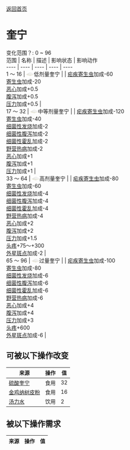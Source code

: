 [返回首页](index.md)  
# 奎宁  
变化范围？: 0 ~ 96  
范围  |  名称  |  描述  |  影响状态  |  影响动作  
----  |  ----  |  ----  |  ----  |  ----  
1 ～ 16  |  <img decoding="async" src="Sprite/Quicklime.png" style="width:20px;">低剂量奎宁  |    |  [疟疾寄生虫](ParasiteMalaria.md)加成-60<br>[寄生虫](Parasites.md)加成-20<br>[恶心](Nausea.md)加成+0.5<br>[腹泻](Diarrhoea.md)加成+0.5<br>[压力](Stress.md)加成+0.5  |    
17 ～ 32  |  <img decoding="async" src="Sprite/Quicklime.png" style="width:20px;">中等剂量奎宁  |    |  [疟疾寄生虫](ParasiteMalaria.md)加成-120<br>[寄生虫](Parasites.md)加成-40<br>[细菌性发烧](BacteriaFever.md)加成-2<br>[细菌性腹泻](BacteriaDiarrhoea.md)加成-2<br>[细菌性霍乱](BacteriaCholera.md)加成-2<br>[野营热病](BacteriaTyphus.md)加成-2<br>[恶心](Nausea.md)加成+1<br>[腹泻](Diarrhoea.md)加成+1<br>[压力](Stress.md)加成+1  |    
33 ～ 64  |  <img decoding="async" src="Sprite/Quicklime.png" style="width:20px;">高剂量奎宁  |    |  [疟疾寄生虫](ParasiteMalaria.md)加成-80<br>[寄生虫](Parasites.md)加成-60<br>[细菌性发烧](BacteriaFever.md)加成-4<br>[细菌性腹泻](BacteriaDiarrhoea.md)加成-4<br>[细菌性霍乱](BacteriaCholera.md)加成-4<br>[野营热病](BacteriaTyphus.md)加成-4<br>[恶心](Nausea.md)加成+2<br>[腹泻](Diarrhoea.md)加成+2<br>[压力](Stress.md)加成+1.5<br>[头疼](Headache.md)+75～+300<br>[外星斑点](AlienSpots.md)加成-2  |    
65 ～ 96  |  <img decoding="async" src="Sprite/Quicklime.png" style="width:20px;">过量奎宁  |    |  [疟疾寄生虫](ParasiteMalaria.md)加成-100<br>[寄生虫](Parasites.md)加成-80<br>[细菌性发烧](BacteriaFever.md)加成-6<br>[细菌性腹泻](BacteriaDiarrhoea.md)加成-6<br>[细菌性霍乱](BacteriaCholera.md)加成-6<br>[野营热病](BacteriaTyphus.md)加成-6<br>[恶心](Nausea.md)加成+4<br>[腹泻](Diarrhoea.md)加成+4<br>[压力](Stress.md)加成+3<br>[头疼](Headache.md)+600<br>[外星斑点](AlienSpots.md)加成-6  |    
## 可被以下操作改变  
来源  |  操作  |  值  
----  |  ----  |  ----  
[硫酸奎宁](QuinineSulfate.md)  |  食用  |  32  
[金鸡纳树皮粉](QuininePowder.md)  |  食用  |  16  
[汤力水](LQ_TonicWater.md)  |  饮用  |  2  
## 被以下操作需求  
来源  |  操作  |  值  
----  |  ----  |  ----  
